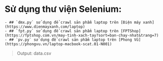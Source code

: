 # Sử dụng thư viện Selenium:
	- ## `dmx.py` sử dụng để crawl sản phẩm laptop trên [Điện máy xanh](https://www.dienmayxanh.com/laptop)
	- ## `fpt.py` sử dụng để crawl sản phẩm laptop trên [FPTShop](https://fptshop.com.vn/may-tinh-xach-tay?sort=ban-chay-nhat&trang=7)
	- ## `pv.py` sử dụng để crawl sản phẩm laptop trên [Phong Vũ](https://phongvu.vn/laptop-macbook-scat.01-N001)

> Output: data.csv